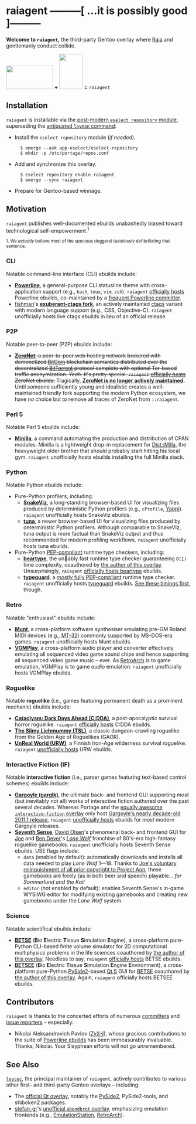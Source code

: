 raiagent ———[ …it is possibly good ]———
=======================================

<!---
FIXME: Uncomment the following preferred document title, assuming we finally
crush all outstanding Travis-CI issues.

raiagent —————————[ [![Build Status](https://api.travis-ci.org/leycec/raiagent.svg?branch=master)](https://travis-ci.org/leycec/raiagent) ]—————————
===========
--->

**Welcome to `raiagent`,** the third-party Gentoo overlay where [Raia](https://en.wikipedia.org/wiki/Raja_%28genus%29) and gentlemanly conduct collide.

<img src="https://cloud.githubusercontent.com/assets/217028/7741975/ce3e814a-ff55-11e4-84d9-7fe8f2fab2f0.png" width="128" height="64"/> **+** <img src="https://cloud.githubusercontent.com/assets/217028/7742504/0d4c7394-ff5e-11e4-9352-9a30362fb37c.png" width="64" height="96"/> **=** `raiagent`

## Installation

`raiagent` is installable via the [post-modern `eselect repository`
module](https://wiki.gentoo.org/wiki/Eselect/Repository), superseding the
[antiquated `layman` command](https://wiki.gentoo.org/wiki/Layman):

* Install the `eselect repository` module (*if needed*).

        $ emerge --ask app-eselect/eselect-repository
        $ mkdir -p /etc/portage/repos.conf

* Add and synchronize this overlay.

        $ eselect repository enable raiagent
        $ emerge --sync raiagent

* Prepare for Gentoo-based winnage.

## Motivation

`raiagent` publishes well-documented ebuilds unabashedly biased toward technological self-empowerment.<sup>1</sup>

<sup>1. We *actually* believe most of the specious doggerel tastelessly defibrillating that sentence.</sup>

### CLI

Notable command-line interface (CLI) ebuilds include:

* **[Powerline](https://github.com/powerline/powerline)**, a general-purpose CLI
  statusline theme with cross-application support (e.g., `bash`, `tmux`, `vim`,
  `zsh`). `raiagent` [officially
  hosts](https://powerline.readthedocs.org/en/latest/installation/linux.html)
  Powerline ebuilds, co-maintained by a [frequent Powerline
  committer](https://github.com/ZyX-I).
* [fishman](https://github.com/fishman)'s **[exuberant-ctags
  fork](https://github.com/fishman/ctags)**, an actively maintained
  [ctags](https://en.wikipedia.org/wiki/Ctags) variant with modern language
  support (e.g., CSS, Objective-C). `raiagent` unofficially hosts live ctags
  ebuilds in lieu of an official release.

### P2P

Notable peer-to-peer (P2P) ebuilds include:

* ~~**[ZeroNet](https://zeronet.io)**, a peer-to-peer web hosting network
  brokered with demonetized [BitCoin](https://en.wikipedia.org/wiki/Bitcoin)
  blockchain semantics distributed over the decentralized
  [BitTorrent](https://en.wikipedia.org/wiki/BitTorrent) protocol complete with
  optional Tor-based traffic anonymization. *Yeah.* It's pretty special.
  `raiagent` [officially hosts](https://github.com/HelloZeroNet/ZeroNet)
  ZeroNet ebuilds.~~ Tragically, **[ZeroNet is no longer actively
  maintained](https://github.com/HelloZeroNet/ZeroNet/issues/2749).** Until
  someone sufficiently young and idealistic creates a well-maintained friendly
  fork supporting the modern Python ecosystem, we have *no* choice but to
  remove all traces of ZeroNet from `::raiagent`.

### Perl 5

Notable Perl 5 ebuilds include:

* **[Minilla](https://metacpan.org/pod/Minilla)**, a command automating the
  production and distribution of CPAN modules. Minilla is a lightweight drop-in
  replacement for [Dist::Milla](https://metacpan.org/pod/Dist::Milla), the
  heavyweight older brother that should probably start hitting his local gym.
  `raiagent` unofficially hosts ebuilds installing the full Minilla stack.

### Python

Notable Python ebuilds include:

* Pure-Python profilers, including:
  * **[SnakeViz](https://jiffyclub.github.io/snakeviz)**, a long-standing
    browser-based UI for visualizing files produced by deterministic Python
    profilers (e.g., `cProfile`, [Yappi](https://github.com/sumerc/yappi)).
    `raiagent` unofficially hosts SnakeViz ebuilds.
  * **[tuna](https://github.com/nschloe/tuna)**, a newer browser-based UI for
    visualizing files produced by deterministic Python profilers. Although
    comparable to SnakeViz, tuna output is more factual than SnakeViz output
    and thus recommended for modern profiling workflows. `raiagent`
    unofficially hosts tuna ebuilds.
* Pure-Python [PEP-compliant](https://www.python.org/dev/peps/pep-0484) runtime
  type checkers, including:
  * **[beartype](https://github.com/beartype/beartype)**, the un:bear:ably fast
    runtime type checker guaranteeing `O(1)` time complexity, coauthored by
    [the author of this overlay](https://github.com/leycec). Unsurprisingly,
    `raiagent` [officially hosts 
    beartype](https://github.com/beartype/beartype#features) ebuilds.
  * **[typeguard](https://github.com/agronholm/typeguard)**, a
    [*mostly* fully PEP-compliant](https://www.python.org/dev/peps/pep-0484)
    runtime type checker. `raiagent` unofficially hosts
    [typeguard](https://github.com/agronholm/typeguard) ebuilds. [See these
    timings first](https://github.com/beartype/beartype#timings), though.

### Retro

Notable "enthusiast" ebuilds include:

* **[Munt](https://github.com/munt/munt)**, a cross-platform software
  synthesiser emulating pre-GM Roland MIDI devices (e.g.,
  [MT-32](https://en.wikipedia.org/wiki/Roland_MT-32)) commonly supported by
  MS-DOS-era games. `raiagent` unofficially hosts Munt ebuilds.
* **[VGMPlay](http://vgmrips.net/forum/viewtopic.php?t=112)**, a cross-platform
  audio player and converter effectively emulating all sequenced video game
  sound chips and hence supporting all sequenced video game music – ever. As
  [RetroArch](https://www.libretro.com/index.php/retroarch-2) is to game
  emulation, VGMPlay is to game *audio* emulation. `raiagent` unofficially hosts
  VGMPlay ebuilds.

### Roguelike

Notable **roguelike** (i.e., games featuring permanent death as a prominent
mechanic) ebuilds include:

* **[Cataclysm: Dark Days Ahead (C:DDA)](https://cataclysmdda.org)**, a
  post-apocalyptic survival horror roguelike. `raiagent` [officially
  hosts](https://cddawiki.chezzo.com/cdda_wiki/index.php?title=How_to_compile#Gentoo)
  C:DDA ebuilds.
* **[The Slimy Lichmummy
  (TSL)](http://www.happyponyland.net/the-slimy-lichmummy)**, a classic
  dungeon-crawling roguelike from the Golden Age of Roguelikes (GAOR).
* **[UnReal World (URW)](http://www.unrealworld.fi)**, a Finnish Iron-Age
  wilderness survival roguelike. `raiagent` [unofficially
  hosts](http://z3.invisionfree.com/UrW_forum/index.php?showtopic=3551) URW ebuilds.

### Interactive Fiction (IF)

Notable **interactive fiction** (i.e., parser games featuring text-based
control schemes) ebuilds include:

* **[Gargoyle (garglk)](http://ccxvii.net/gargoyle)**, the ultimate back- and
  frontend GUI supporting *most* (but inevitably not all) works of interactive
  fiction authored over the past several decades. Whereas Portage and the
  [equally awesome `interactive-fiction`
  overlay](https://repo.or.cz/w/gentoo-interactive-fiction.git) only host
  [Gargoyle's nearly decade-old 2011.1
  release](https://github.com/garglk/garglk/releases), `raiagent` [unofficially
  hosts](https://intfiction.org/t/gargoyle-2019-1-for-gentoo-linux-for-great-justice/43384)
  ebuilds for *most* modern Gargoyle releases.
* **[Seventh Sense](https://www.projectaon.org/staff/david)**, [David
  Olsen](https://www.projectaon.org/staff/david/donate.php)'s phenomenal back-
  and frontend GUI for [Joe](https://en.wikipedia.org/wiki/Joe_Dever) and [Ben
  Dever](https://gamebooknews.com/tag/ben-dever)'s *[Lone
  Wolf](https://en.wikipedia.org/wiki/Lone_Wolf_\(gamebooks\))* franchise of
  80's-era high-fantasy roguelike gamebooks. `raiagent` unofficially hosts
  Seventh Sense ebuilds. USE flags include:
  * `data` (enabled by default): automatically downloads and installs all data
    needed to play *Lone Wolf* 1—18. Thanks to [Joe's voluntary relinquishment
    of all prior copyright to Project
    Aon](https://www.projectaon.org/en/Main/Home), these gamebooks are freely
    (as in both beer and speech) playable... *for Sommerlund and the Kai!*
  * `editor` (*not* enabled by default): enables Seventh Sense's in-game WYSIWG
    editor for modifying existing gamebooks and creating new gamebooks under
    the *Lone Wolf* system.

### Science

Notable scientifical ebuilds include:

* **[BETSE](https://gitlab.com/betse/betse)** (**B**io **E**lectric **T**issue
  **S**imulation **E**ngine), a cross-platform pure-Python CLI-based finite
  volume simulator for 2D computational multiphysics problems in the life
  sciences coauthored by [the author of this
  overlay](https://github.com/leycec). Needless to say, `raiagent` [officially
  hosts](https://gitlab.com/betse/betse/blob/master/doc/md/INSTALL.md) BETSE
  ebuilds.
* **[BETSEE](https://gitlab.com/betse/betsee)** (**B**io **E**lectric **T**issue
  **S**imulation **E**ngine **E**nvironment), a cross-platform pure-Python
  [PySide2](https://wiki.qt.io/PySide2)-based [Qt 5](https://www.qt.io) GUI for
  [BETSE](https://gitlab.com/betse/betse) coauthored by [the author of this
  overlay](https://github.com/leycec). Again, `raiagent` officially hosts
  BETSEE ebuilds.

## Contributors

`raiagent` is thanks to the concerted efforts of numerous
[committers](https://github.com/leycec/raiagent/graphs/contributors) and
[issue reporters](https://github.com/leycec/raiagent/issues) – especially:

* Nikolai Aleksandrovich Pavlov ([ZyX-I](https://github.com/ZyX-I)), whose
  gracious contributions to the suite of [Powerline
  ebuilds](https://github.com/leycec/raiagent/tree/master/app-misc) has been
  immeasurably invaluable. Thanks, Nikolai. Your Sisyphean efforts will not go
  unremembered.

## See Also

[`leycec`](https://github.com/leycec), the principal maintainer of `raiagent`,
actively contributes to various other first- and third-party Gentoo overlays –
including:

* The [official Qt overlay](https://github.com/gentoo/qt), notably the
  [PySide2](https://wiki.qt.io/PySide2), PySide2-tools, and shiboken2 packages.
* [stefan-gr](https://github.com/stefan-gr)'s
  [unofficial `abendbrot` overlay](https://github.com/stefan-gr/abendbrot),
  emphasizing emulation frontends (e.g.,
  [EmulationStation](http://www.emulationstation.org),
  [RetroArch](http://www.libretro.com)).
